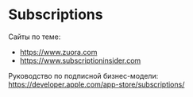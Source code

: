 # Subscriptions

Сайты по теме:

* https://www.zuora.com
* https://www.subscriptioninsider.com

Руководство по подписной бизнес-модели: https://developer.apple.com/app-store/subscriptions/


